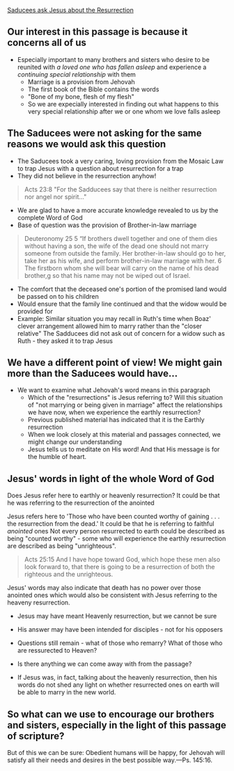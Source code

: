 [Saducees ask Jesus about the Resurrection](https://www.jw.org/en/publications/magazines/w20140815/jesus-sadducees-marriage-after-resurrection/)

## Our interest in this passage is because it concerns all of us
 - Especially important to many brothers and sisters who desire to be reunited with *a loved one who has fallen asleep* and experience a *continuing special relationship* with them
   - Marriage is a provision from Jehovah
   - The first book of the Bible contains the words
   - "Bone of my bone, flesh of my flesh"
   - So we are expecially interested in finding out what happens to this very special relationship after we or one whom we love falls asleep

## The Saducees were not asking for the same reasons we would ask this question

 - The Saducees took a very caring, loving provision from the Mosaic Law to trap Jesus with a question about resurrection for a trap
 - They did not believe in the resurrection anyhow! 
> Acts 23:8 "For the Sadducees say that there is neither resurrection nor angel nor spirit..."

 - We are glad to have a more accurate knowledge revealed to us by the complete Word of God
 - Base of question was the provision of Brother-in-law marriage
>Deuteronomy 25
> 5  “If brothers dwell together and one of them dies without having a son, the wife of the dead one should not marry someone from outside the family. Her brother-in-law should go to her, take her as his wife, and perform brother-in-law marriage with her. 6  The firstborn whom she will bear will carry on the name of his dead brother,g so that his name may not be wiped out of Israel.
   - The comfort that the deceased one's portion of the promised land would be passed on to his children
   - Would ensure that the family line continued and that the widow would be provided for
   - Example: Similar situation you may recall in Ruth's time when Boaz' clever arrangement allowed him to marry rather than the "closer relative"
The Sadducees did not ask out of concern for a widow such as Ruth - they asked it to trap Jesus

## We have a different point of view! We might gain more than the Saducees would have...

 - We want to examine what Jehovah's word means in this paragraph
   - Which of the "resurrections" is Jesus referring to? Will this situation of "not marrying or being given in marriage" affect the relationships we have now, when we experience the earthly resurrection?
   - Previous published material has indicated that it is the Earthly resurrection
   - When we look closely at this material and passages connected, we might change our understanding
   - Jesus tells us to meditate on His word! And that His message is for the humble of heart.

## Jesus' words in light of the whole Word of God

Does Jesus refer here to earthly or heavenly resurrection?
It could be that he was referring to the resurrection of the anointed

Jesus refers here to 'Those who have been counted worthy of gaining . . . the resurrection from the dead.'
It could be that he is referring to faithful *anointed* ones
Not every person resurrected to earth could be described as being "counted worthy" - some who will experience the earthly resurrection are described as being "unrighteous".

> Acts 25:15  And I have hope toward God, which hope these men also look forward to, that there is going to be a resurrection of both the righteous and the unrighteous.

Jesus' words may also indicate that death has no power over those anointed ones which would also be consistent with Jesus referring to the heaveny resurrection. 
 
 - Jesus may have meant Heavenly resurrection, but we cannot be sure
 
  - His answer may have been intended for disciples - not for his opposers
  - Questions still remain - what of those who remarry? What of those who are ressurected to Heaven?
  - Is there anything we can come away with from the passage?
  - If Jesus was, in fact, talking about the heavenly resurrection, then his words do not shed any light on whether resurrected ones on earth will be able to marry in the new world.

 ## So what can we use to encourage our brothers and sisters, especially in the light of this passage of scripture?

 But of this we can be sure: Obedient humans will be happy, for Jehovah will satisfy all their needs and desires in the best possible way.—Ps. 145:16.
